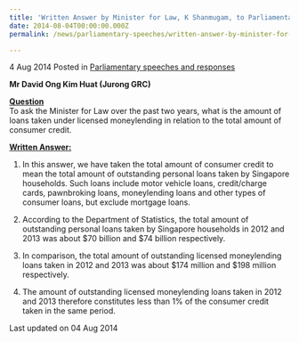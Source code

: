```yaml
---
title: 'Written Answer by Minister for Law, K Shanmugam, to Parliamentary Question on loans taken under licensed moneylending'
date: 2014-08-04T00:00:00.000Z
permalink: /news/parliamentary-speeches/written-answer-by-minister-for-law--k-shanmugam--to-parliamentar2

---
```



4 Aug 2014 Posted in [Parliamentary speeches and responses](/news/parliamentary-speeches)

**Mr David Ong Kim Huat (Jurong GRC)**

**<u>Question</u>**  
To ask the Minister for Law over the past two years, what is the amount of loans taken under licensed moneylending in relation to the total amount of consumer credit.

**<u>Written Answer:</u>**  
1. In this answer, we have taken the total amount of consumer credit to mean the total amount of outstanding personal loans taken by Singapore households. Such loans include motor vehicle loans, credit/charge cards, pawnbroking loans, moneylending loans and other types of consumer loans, but exclude mortgage loans.


2. According to the Department of Statistics, the total amount of outstanding personal loans taken by Singapore households in 2012 and 2013 was about $70 billion and $74 billion respectively.


3. In comparison, the total amount of outstanding licensed moneylending loans taken in 2012 and 2013 was about $174 million and $198 million respectively.


4. The amount of outstanding licensed moneylending loans taken in 2012 and 2013 therefore constitutes less than 1% of the consumer credit taken in the same period. 


<p class="right-side-updated">Last updated on 04 Aug 2014</p> 



